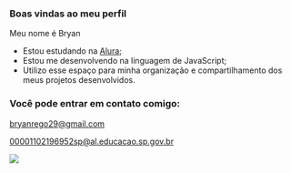 ### Boas vindas ao meu perfil 

Meu nome é Bryan 

- Estou estudando na [Alura](https://www.alura.com.br/);
- Estou me desenvolvendo na linguagem de JavaScript;
- Utilizo esse espaço para minha organização e compartilhamento dos meus projetos desenvolvidos.

### Você pode entrar em contato comigo:

bryanrego29@gmail.com

00001102196952sp@al.educacao.sp.gov.br

![](https://media.tenor.com/V3k1aFw8wNQAAAAj/monica-cebolinha.gif)
